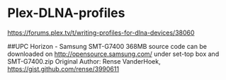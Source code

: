 # Plex-DLNA-profiles

https://forums.plex.tv/t/writing-profiles-for-dlna-devices/38060

##UPC Horizon - Samsung SMT-G7400
368MB source code can be downloaded on http://opensource.samsung.com/ under set-top box and SMT-G7400.zip
Original Author: Rense VanderHoek, https://gist.github.com/rense/3990611
